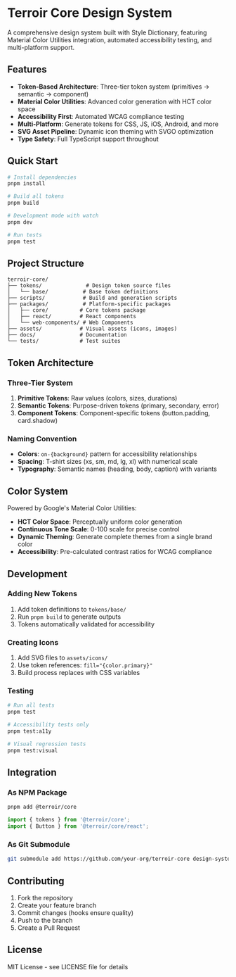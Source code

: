 # Terroir Core Design System

A comprehensive design system built with Style Dictionary, featuring Material Color Utilities integration, automated accessibility testing, and multi-platform support.

## Features

- **Token-Based Architecture**: Three-tier token system (primitives → semantic → component)
- **Material Color Utilities**: Advanced color generation with HCT color space
- **Accessibility First**: Automated WCAG compliance testing
- **Multi-Platform**: Generate tokens for CSS, JS, iOS, Android, and more
- **SVG Asset Pipeline**: Dynamic icon theming with SVGO optimization
- **Type Safety**: Full TypeScript support throughout

## Quick Start

```bash
# Install dependencies
pnpm install

# Build all tokens
pnpm build

# Development mode with watch
pnpm dev

# Run tests
pnpm test
```

## Project Structure

```text
terroir-core/
├── tokens/              # Design token source files
│   └── base/           # Base token definitions
├── scripts/            # Build and generation scripts
├── packages/           # Platform-specific packages
│   ├── core/          # Core tokens package
│   ├── react/         # React components
│   └── web-components/ # Web Components
├── assets/            # Visual assets (icons, images)
├── docs/              # Documentation
└── tests/             # Test suites
```

## Token Architecture

### Three-Tier System

1. **Primitive Tokens**: Raw values (colors, sizes, durations)
2. **Semantic Tokens**: Purpose-driven tokens (primary, secondary, error)
3. **Component Tokens**: Component-specific tokens (button.padding, card.shadow)

### Naming Convention

- **Colors**: `on-{background}` pattern for accessibility relationships
- **Spacing**: T-shirt sizes (xs, sm, md, lg, xl) with numerical scale
- **Typography**: Semantic names (heading, body, caption) with variants

## Color System

Powered by Google's Material Color Utilities:

- **HCT Color Space**: Perceptually uniform color generation
- **Continuous Tone Scale**: 0-100 scale for precise control
- **Dynamic Theming**: Generate complete themes from a single brand color
- **Accessibility**: Pre-calculated contrast ratios for WCAG compliance

## Development

### Adding New Tokens

1. Add token definitions to `tokens/base/`
2. Run `pnpm build` to generate outputs
3. Tokens automatically validated for accessibility

### Creating Icons

1. Add SVG files to `assets/icons/`
2. Use token references: `fill="{color.primary}"`
3. Build process replaces with CSS variables

### Testing

```bash
# Run all tests
pnpm test

# Accessibility tests only
pnpm test:a11y

# Visual regression tests
pnpm test:visual
```

## Integration

### As NPM Package

```bash
pnpm add @terroir/core
```

```javascript
import { tokens } from '@terroir/core';
import { Button } from '@terroir/core/react';
```

### As Git Submodule

```bash
git submodule add https://github.com/your-org/terroir-core design-system
```

## Contributing

1. Fork the repository
2. Create your feature branch
3. Commit changes (hooks ensure quality)
4. Push to the branch
5. Create a Pull Request

## License

MIT License - see LICENSE file for details
